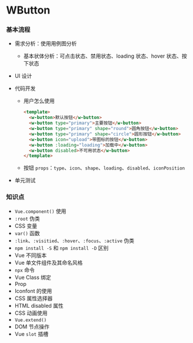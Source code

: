 # WButton

### 基本流程

- 需求分析：使用用例图分析
  
  - 基本状体分析：可点击状态、禁用状态、loading 状态、hover 状态、按下状态
  
- UI 设计

- 代码开发

  - 用户怎么使用

    ```html
    <template>
      <w-button>默认按钮</w-button>
      <w-button type="primary">主要按钮</w-button>
      <w-button type="primary" shape="round">圆角按钮</w-button>
      <w-button type="primary" shape="circle">圆形按钮</w-button>
      <w-button icon="upload">带图标的按钮</w-button>
      <w-button :loading="loading">加载中</w-button>
      <w-button disabled>不可用状态</w-button>
    </template>
    ```

  - 按钮 `props`：`type`、`icon`、`shape`、`loading`、`disabled`、`iconPosition`

- 单元测试

### 知识点

- `Vue.component()` 使用
- `:root` 伪类
- CSS 变量
- `var()` 函数
- `:link`、`:visitied`、`:hover`、`:focus`、`:active` 伪类
- `npm install -S` 和 `npm install -D` 区别
- Vue 不同版本
- Vue 单文件组件及其命名风格
- `npx` 命令
- Vue Class 绑定
- Prop
- Iconfont 的使用
- CSS 属性选择器
- HTML disabled 属性
- CSS 动画使用
- `Vue.extend()`
- DOM 节点操作
- Vue `slot` 插槽
